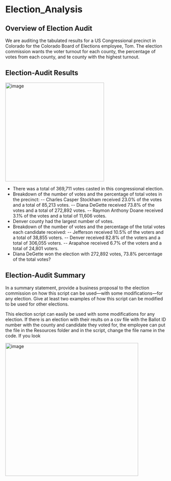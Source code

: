 # Election_Analysis

## Overview of Election Audit
We are auditing the tabulated results for a US Congressional precinct in Colorado for the Colorado Board of Elections employee, Tom. The election commission wants the voter turnout for each county, the percentage of votes from each county, and te county with the highest turnout.

## Election-Audit Results
<img width="309" alt="image" src="https://user-images.githubusercontent.com/58046234/149229788-dc553e60-91ce-4c33-96d1-cb57ac7b1edc.png">

- There was a total of 369,711 votes casted in this congressional election.
- Breakdown of the number of votes and the percentage of total votes  in the precinct:
-- Charles Casper Stockham received 23.0% of the votes and a total of 85,213 votes.
-- Diana DeGette received 73.8% of the votes and a total of 272,892 votes.
-- Raymon Anthony Doane received 3.1% of the votes and a total of 11,606 votes.
- Denver county had the largest number of votes.
- Breakdown of the number of votes and the percentage of the total votes each candidate received:
-- Jefferson received 10.5% of the voters and a total of 38,855 voters.
-- Denver received 82.8% of the voters and a total of 306,055 voters.
-- Arapahoe received 6.7% of the voters and a total of 24,801 voters.
- Diana DeGette won the election with 272,892 votes, 73.8% percentage of the total votes?

## Election-Audit Summary
In a summary statement, provide a business proposal to the election commission on how this script can be used—with some modifications—for any election. Give at least two examples of how this script can be modified to be used for other elections.

This election script can easily be used with some modifications for any election. If there is an election with their reults on a csv file with the Ballot ID number with the county and candidate they voted for, the employee can put the file in the Resources folder and in the script, change the file name in the code. If you look 

<img width="416" alt="image" src="https://user-images.githubusercontent.com/58046234/149243394-1eebd6ca-a308-4e3a-a070-7aa9c1b6f486.png">

